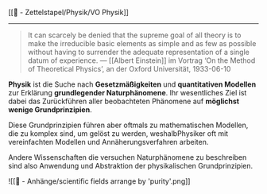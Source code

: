 [[📄 - Zettelstapel/Physik/VO Physik]] 

---

> It can scarcely be denied that the supreme goal of all theory is to make the irreducible basic elements as simple and as few as possible without having to surrender the adequate representation of a single datum of experience. &mdash; [[Albert Einstein]] im Vortrag ‘On the Method of Theoretical Physics’, an der Oxford Universität, 1933-06-10

**Physik** ist die Suche nach **Gesetzmäßigkeiten** und **quantitativen Modellen** zur Erklärung **grundlegender Naturphänomene**. Ihr wesentliches Ziel ist dabei das Zurückführen aller beobachteten Phänomene auf **möglichst wenige Grundprinzipien**. 

Diese Grundprinzipien führen aber oftmals zu mathematischen Modellen, die zu komplex sind, um gelöst zu werden, weshalbPhysiker oft mit vereinfachten Modellen und Annäherungsverfahren arbeiten.

Andere Wissenschaften die versuchen Naturphänomene zu beschreiben sind also Anwendung und Abstraktion der physikalischen Grundprinzipien.

![[📎 - Anhänge/scientific fields arrange by 'purity'.png]]